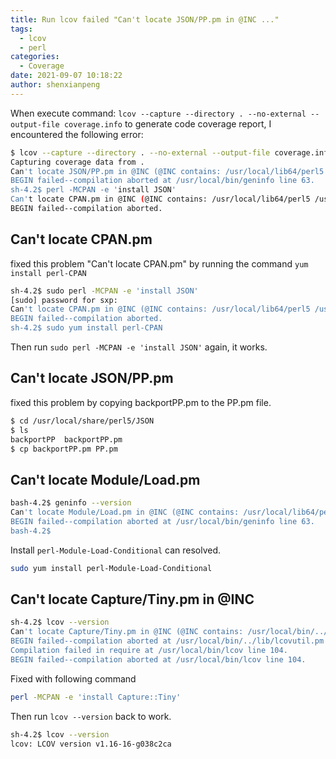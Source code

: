```yaml
---
title: Run lcov failed "Can't locate JSON/PP.pm in @INC ..."
tags:
  - lcov
  - perl
categories:
  - Coverage
date: 2021-09-07 10:18:22
author: shenxianpeng
---
```


When execute command: `lcov --capture --directory . --no-external --output-file coverage.info` to generate code coverage report, I encountered the following error:

```bash
$ lcov --capture --directory . --no-external --output-file coverage.info
Capturing coverage data from .
Can't locate JSON/PP.pm in @INC (@INC contains: /usr/local/lib64/perl5 /usr/local/share/perl5 /usr/lib64/perl5/vendor_perl /usr/share/perl5/vendor_perl /usr/lib64/perl5 /usr/share/perl5 .) at /usr/local/bin/geninfo line 63.
BEGIN failed--compilation aborted at /usr/local/bin/geninfo line 63.
sh-4.2$ perl -MCPAN -e 'install JSON'
Can't locate CPAN.pm in @INC (@INC contains: /usr/local/lib64/perl5 /usr/local/share/perl5 /usr/lib64/perl5/vendor_perl /usr/share/perl5/vendor_perl /usr/lib64/perl5 /usr/share/perl5 .).
BEGIN failed--compilation aborted.
```

## Can't locate CPAN.pm

fixed this problem "Can't locate CPAN.pm" by running the command `yum install perl-CPAN`

```bash
sh-4.2$ sudo perl -MCPAN -e 'install JSON'
[sudo] password for sxp:
Can't locate CPAN.pm in @INC (@INC contains: /usr/local/lib64/perl5 /usr/local/share/perl5 /usr/lib64/perl5/vendor_perl /usr/share/perl5/vendor_perl /usr/lib64/perl5 /usr/share/perl5 .).
BEGIN failed--compilation aborted.
sh-4.2$ sudo yum install perl-CPAN
```

Then run `sudo perl -MCPAN -e 'install JSON'` again, it works.

## Can't locate JSON/PP.pm

fixed this problem by copying backportPP.pm to the PP.pm file.

```bash
$ cd /usr/local/share/perl5/JSON
$ ls
backportPP  backportPP.pm
$ cp backportPP.pm PP.pm
```

## Can't locate Module/Load.pm

```bash
bash-4.2$ geninfo --version
Can't locate Module/Load.pm in @INC (@INC contains: /usr/local/lib64/perl5 /usr/local/share/perl5 /usr/lib64/perl5/vendor_perl /usr/share/perl5/vendor_perl /usr/lib64/perl5 /usr/share/perl5 .) at /usr/local/bin/geninfo line 63.
BEGIN failed--compilation aborted at /usr/local/bin/geninfo line 63.
bash-4.2$
```

Install `perl-Module-Load-Conditional` can resolved.

```bash
sudo yum install perl-Module-Load-Conditional
```

## Can't locate Capture/Tiny.pm in @INC

```bash
sh-4.2$ lcov --version
Can't locate Capture/Tiny.pm in @INC (@INC contains: /usr/local/bin/../lib /usr/local/lib64/perl5 /usr/local/share/perl5 /usr/lib64/perl5/vendor_perl /usr/share/perl5/vendor_perl /usr/lib64/perl5 /usr/share/perl5 .) at /usr/local/bin/../lib/lcovutil.pm line 13.
BEGIN failed--compilation aborted at /usr/local/bin/../lib/lcovutil.pm line 13.
Compilation failed in require at /usr/local/bin/lcov line 104.
BEGIN failed--compilation aborted at /usr/local/bin/lcov line 104.
```

Fixed with following command

```bash
perl -MCPAN -e 'install Capture::Tiny'
```

Then run `lcov --version` back to work.

```bash
sh-4.2$ lcov --version
lcov: LCOV version v1.16-16-g038c2ca
```

